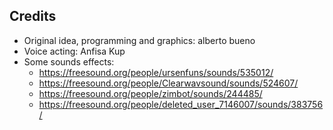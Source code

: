 ## Credits

- Original idea, programming and graphics: alberto bueno
- Voice acting: Anfisa Kup
- Some sounds effects:
  - https://freesound.org/people/ursenfuns/sounds/535012/
  - https://freesound.org/people/Clearwavsound/sounds/524607/
  - https://freesound.org/people/zimbot/sounds/244485/
  - https://freesound.org/people/deleted_user_7146007/sounds/383756/